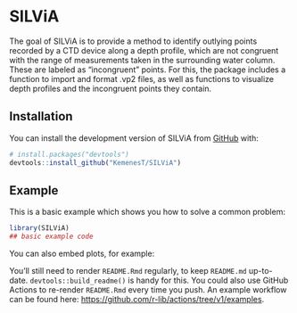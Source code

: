 
<!-- README.md is generated from README.Rmd. Please edit that file -->

# SILViA

<!-- badges: start -->
<!-- badges: end -->

The goal of SILViA is to provide a method to identify outlying points
recorded by a CTD device along a depth profile, which are not congruent
with the range of measurements taken in the surrounding water column.
These are labeled as “incongruent” points. For this, the package
includes a function to import and format .vp2 files, as well as
functions to visualize depth profiles and the incongruent points they
contain.

## Installation

You can install the development version of SILViA from
[GitHub](https://github.com/) with:

``` r
# install.packages("devtools")
devtools::install_github("KemenesT/SILViA")
```

## Example

This is a basic example which shows you how to solve a common problem:

``` r
library(SILViA)
## basic example code
```

You can also embed plots, for example:

You’ll still need to render `README.Rmd` regularly, to keep `README.md`
up-to-date. `devtools::build_readme()` is handy for this. You could also
use GitHub Actions to re-render `README.Rmd` every time you push. An
example workflow can be found here:
<https://github.com/r-lib/actions/tree/v1/examples>.
